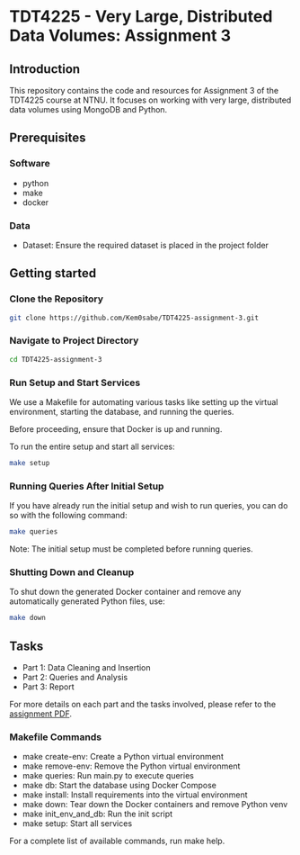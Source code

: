 # TDT4225 - Very Large, Distributed Data Volumes: Assignment 3

## Introduction
This repository contains the code and resources for Assignment 3 of the TDT4225 course at NTNU. It focuses on working with very large, distributed data volumes using MongoDB and Python.

## Prerequisites

### Software
- python
- make
- docker

### Data
- Dataset: Ensure the required dataset is placed in the project folder

## Getting started
### Clone the Repository
```bash
git clone https://github.com/Kem0sabe/TDT4225-assignment-3.git
```

### Navigate to Project Directory
```bash
cd TDT4225-assignment-3
```

### Run Setup and Start Services
We use a Makefile for automating various tasks like setting up the virtual environment, starting the database, and running the queries.

Before proceeding, ensure that Docker is up and running.

To run the entire setup and start all services:
```bash
make setup
```

### Running Queries After Initial Setup
If you have already run the initial setup and wish to run queries, you can do so with the following command:
```bash
make queries
```
Note: The initial setup must be completed before running queries.

### Shutting Down and Cleanup
To shut down the generated Docker container and remove any automatically generated Python files, use:
```bash
make down
```

## Tasks
- Part 1: Data Cleaning and Insertion
- Part 2: Queries and Analysis
- Part 3: Report

For more details on each part and the tasks involved, please refer to the [assignment PDF]([http://example.com/path/to/your/assignment.pdf](https://github.com/Kem0sabe/TDT4225-assignment-2/blob/main/Assignment-2-2023.pdf)).



### Makefile Commands
- make create-env: Create a Python virtual environment
- make remove-env: Remove the Python virtual environment
- make queries: Run main.py to execute queries
- make db: Start the database using Docker Compose
- make install: Install requirements into the virtual environment
- make down: Tear down the Docker containers and remove Python venv
- make init_env_and_db: Run the init script
- make setup: Start all services

For a complete list of available commands, run make help.

